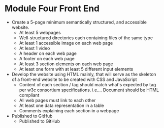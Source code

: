 # Module Four Front End
- Create a 5-page minimum semantically structured, and accessible website.
	- At least 5 webpages
	- Well-structured directories each containing files of the same type
	- At least 1 accessible image on each web page
	- At least 1 video
	- A header on each web page
	- A footer on each web page
	- At least 3 section elements on each web page
	- At least one form with at least 5 different input elements
- Develop the website using HTML mainly, that will serve as the skeleton of a front-end website to be created with CSS and JavaScript
	- Content of each section / tag should match what's expected by tag per w3c consortium specifications. i.e.... Document should be HTML compliant
	- All web pages must link to each other
	- At least one data representation in a table
	- Comments explaining each section in a webpage
- Published to GitHub
	- Published to GitHub
